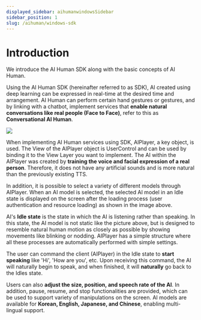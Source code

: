 ```yaml
---
displayed_sidebar: aihumanwindowsSidebar
sidebar_position: 1
slug: /aihuman/windows-sdk
---
```


# Introduction

We introduce the AI ​​Human SDK along with the basic concepts of AI Human.

Using the AI ​​Human SDK (hereinafter referred to as SDK), AI created using deep learning can be expressed in real-time at the desired time and arrangement. AI Human can perform certain hand gestures or gestures, and by linking with a chatbot, implement services that **enable natural conversations like real people (Face to Face)**, refer to this as **Conversational AI Human**.

<img src="/img/aihuman/windows/sampledemo_1.4.x.png" />

When implementing AI Human services using SDK, AIPlayer, a key object, is used. The View of the AIPlayer object is UserControl and can be used by binding it to the View Layer you want to implement. The AI within the AIPlayer was created by **training the voice and facial expression of a real person**. Therefore, it does not have any artificial sounds and is more natural than the previously existing TTS.

In addition, it is possible to select a variety of different models through AIPlayer. When an AI model is selected, the selected AI model in an Idle state is displayed on the screen after the loading process (user authentication and resource loading) as shown in the image above. 

AI's **Idle state** is the state in which the AI is listening rather than speaking. In this state, the AI model is not static like the picture above, but is designed to resemble natural human motion as closely as possible by showing movements like blinking or nodding. AIPlayer has a simple structure where all these processes are automatically performed with simple settings.

The user can command the client (AIPlayer) in the Idle state to **start speaking** like 'Hi', 'How are you', etc. Upon receiving this command, the AI will naturally begin to speak, and when finished, it will **naturally** go back to the Idles state.

Users can also **adjust the size, position, and speech rate of the AI**. In addition, pause, resume, and stop functionalities are provided, which can be used to support variety of manipulations on the screen. AI models are available for **Korean, English, Japanese, and Chinese**, enabling multi-lingual support.
